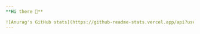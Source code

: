 ```yaml
---
**Hi there 👋**

![Anurag's GitHub stats](https://github-readme-stats.vercel.app/api?username=LIJALEN23)
---
```

